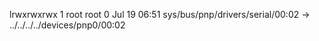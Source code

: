 lrwxrwxrwx 1 root root 0 Jul 19 06:51 sys/bus/pnp/drivers/serial/00:02 -> ../../../../devices/pnp0/00:02
